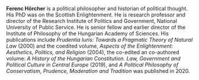 **Ferenc Hörcher**
is a political philosopher and historian of political thought.
His PhD was on the Scottish Enlightenment. He is research
professor and director of the Research Institute of Politics
and Government, National University of Public Service.
He is senior fellow and earlier director of the
Institute of Philosophy of the Hungarian Academy of Sciences.
His publications include *Prudentia Iuris: Towards a
Pragmatic Theory of Natural Law* (2000) and the coedited
volume, *Aspects of the Enlightenment: Aesthetics, Politics, and
Religion* (2004), the co-edited an co-authored
volume: *A History of the Hungarian Constitution. Law,
Government and Political Culture in Central Europe* (2019), and
*A Political Philosophy of Conservatism, Prudence, Moderation and
Tradition* was published in 2020.
